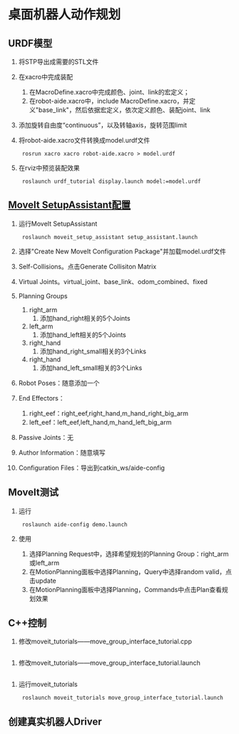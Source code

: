 # 桌面机器人动作规划
## URDF模型
1. 将STP导出成需要的STL文件
1. 在xacro中完成装配
	1. 在MacroDefine.xacro中完成颜色、joint、link的宏定义；
	1. 在robot-aide.xacro中，include MacroDefine.xacro，并定义"base_link"，然后依据宏定义，依次定义颜色、装配joint、link
1. 添加旋转自由度“continuous”，以及转轴axis，旋转范围limit
1. 将robot-aide.xacro文件转换成model.urdf文件
	
		rosrun xacro xacro robot-aide.xacro > model.urdf
1. 在rviz中预览装配效果

		roslaunch urdf_tutorial display.launch model:=model.urdf

## [MoveIt SetupAssistant配置](http://www.ncnynl.com/archives/201610/1030.html)
1. 运行MoveIt SetupAssistant

		roslaunch moveit_setup_assistant setup_assistant.launch
1. 选择"Create New MoveIt Configuration Package"并加载model.urdf文件
1. Self-Collisions。点击Generate Collisiton Matrix
1. Virtual Joints。virtual_joint、base_link、odom_combined、fixed
1. Planning Groups
	1. right_arm
		1. 添加hand_right相关的5个Joints
	1. left_arm
		1. 添加hand_left相关的5个Joints
	1. right_hand
		1. 添加hand_right_small相关的3个Links
	1. right_hand
		1. 添加hand_left_small相关的3个Links
1. Robot Poses：随意添加一个
1. End Effectors：
	1. right_eef：right_eef,right_hand,m_hand_right_big_arm
	1. left_eef：left_eef,left_hand,m_hand_left_big_arm
1. Passive Joints：无
1. Author Information：随意填写
1. Configuration Files：导出到catkin_ws/aide-config

## MoveIt测试
1. 运行

		roslaunch aide-config demo.launch
1. 使用
	1. 选择Planning Request中，选择希望规划的Planning Group：right_arm或left_arm
	1. 在MotionPlanning面板中选择Planning，Query中选择random valid，点击update
	1. 在MotionPlanning面板中选择Planning，Commands中点击Plan查看规划效果

## C++控制
1. 修改moveit_tutorials——move_group_interface_tutorial.cpp

```cpp
```
1. 修改moveit_tutorials——move_group_interface_tutorial.launch
```
```
1. 运行moveit_tutorials

		roslaunch moveit_tutorials move_group_interface_tutorial.launch

## 创建真实机器人Driver
